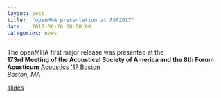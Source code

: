 ```yaml
---
layout: post
title:  "openMHA presentation at ASA2017"
date:   2017-06-26 08:00:00
categories: news
---
```


The openMHA first major release was presented at the  
**173rd Meeting of the Acoustical Society of America and the 8th Forum Acusticum** [Acoustics '17 Boston](http://acousticalsociety.org/content/acoustics-17-boston)  
*Boston, MA* 

[slides](/docs/ASA2017slides_openMHA.pdf)




  
